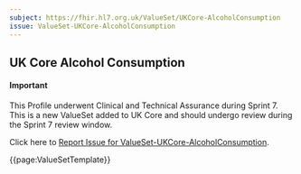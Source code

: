 ```yaml
---
subject: https://fhir.hl7.org.uk/ValueSet/UKCore-AlcoholConsumption
issue: ValueSet-UKCore-AlcoholConsumption
---
```

## UK Core Alcohol Consumption

<div id="newAsset" markdown="span" class="alert alert-success" role="alert"><h4><i class="fa fa-star"></i> Important</h4>

This Profile underwent Clinical and Technical Assurance during Sprint 7. This is a new ValueSet added to UK Core and should undergo review during the Sprint 7 review window.

Click here to <a href="https://simplifier.net/HL7FHIRUKCoreR4/ValueSet-UKCore-AlcoholConsumption/~issues?level=File">Report Issue for ValueSet-UKCore-AlcoholConsumption</a>.
</div>

{{page:ValueSetTemplate}}